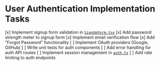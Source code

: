 # User Authentication Implementation Tasks

[x] Implement signup form validation in [`SignUpForm.tsx`](src/components/SignUpForm.tsx)
[x] Add password strength meter to signup form
[x] Implement email verification flow
[x] Add "Forgot Password" functionality
[ ] Implement OAuth providers (Google, GitHub)
[ ] Write unit tests for auth components
[ ] Add error handling for auth API routes
[ ] Implement session management in [`auth.ts`](src/lib/auth.ts)
[ ] Add rate limiting to auth endpoints